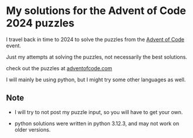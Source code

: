 # My solutions for the Advent of Code 2024 puzzles

I travel back in time to 2024 to solve the puzzles from the [Advent of Code](https://adventofcode.com/2024) event.

Just my attempts at solving the puzzles, not necessarily the best solutions.

check out the puzzles at [adventofcode.com](https://adventofcode.com/2024)

I will mainly be using python, but I might try some other languages as well.

## **Note**

- I will try to not post my puzzle input, so you will have to get your own.

- python solutions were written in python 3.12.3, and may not work on older versions.